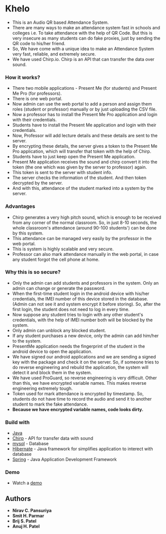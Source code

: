# Khelo

- This is an Audio QR based Attendance System.
- There are many ways to make an attendance system fast in schools and colleges i.e. To take attendance with the help of QR Code. But this is very insecure as many students can do fake proxies, just by sending the QR code to his/her friend.
- So, We have come with a unique idea to make an Attendance System very fast, reliable, and extremely secure.
- We have used Chirp.io. Chirp is an API that can transfer the data over sound.
 

### How it works?

- There two mobile applications - Present Me (for students) and Present Me Pro (for professors).
- There is one web portal.
- Now admin can use the web portal to add a person and assign them roles (student or professor) manually or by just uploading the CSV file.
- Now a professor has to install the Present Me Pro application and login with their credentials.
- Students have to install the Present Me application and login with their credentials.
- Now, Professor will add lecture details and these details are sent to the server.
- By encrypting these details, the server gives a token to the Present Me Pro application, which will transfer that token with the help of Chirp.
- Students have to just keep open the Present Me application.
- Present Me application receives the sound and chirp convert it into the token (the one which was given by the server to professor) again.
- This token is sent to the server with student info.
- The server checks the information of the student. And then token decrypted by the server.
- And with this, attendance of the student marked into a system by the server.


### Advantages

- Chirp generates a very high pitch sound, which is enough to be received from any corner of the normal classroom. So, in just 8-10 seconds, the whole classroom's attendance (around 90-100 students') can be done by this system.
- This attendance can be managed very easily by the professor in the web portal.
- This is system is highly scalable and very secure.
- Professor can also mark attendance manually in the web portal, in case any student forgot the cell phone at home.


### Why this is so secure?

- Only the admin can add students and professors in the system. Only an admin can change or generate the password.
- When the first-time student login in the android device with his/her credentials, the IMEI number of this device stored in the database. (Admin can not see it and system encrypt it before storing). So, after the first login, the student does not need to log in every time.
- Now suppose any student tries to login with any other student's credentials, with the help of IMEI number both will be blocked by the system.
- Only admin can unblock any blocked student.
- If any student purchases a new device, only the admin can add him/her to the system.
- PresentMe application needs the fingerprint of the student in the android device to open the application.
- We have signed our android applications and we are sending a signed key with the package and check it on the server. So, if someone tries to do reverse engineering and rebuild the application, the system will detect it and block them in the system.
- We have used ProGuard, so reverse engineering is very difficult. Other than this, we have encrypted variable names. This makes reverse engineering extremely tough.
- Token used for mark attendance is encrypted by timestamp. So, students do not have time to record the audio and send it to another student to mark the fake attendance.
- **Because we have encrypted variable names, code looks dirty.**


### Build with

- [Java](https://www.java.com/en/)
- [Chirp](https://github.com/chirp) - API for transfer data with sound
- [mysql](https://www.mysql.com/) - Database
- [Hibernate](https://hibernate.org/) - Java framework for simplifies application to interect with database
- [Spring](https://spring.io/) - Java Application Development Framework


### Demo

- Watch a [demo](https://drive.google.com/file/d/1X-iAs05cy-JFh7KOvko9TyZTYsMkPbTn/view?usp=sharing)


## Authors

* **Nirav C. Pansuriya**
* **Smit H. Parmar**
* **Brij S. Patel**
* **Anuj H. Patel** 
